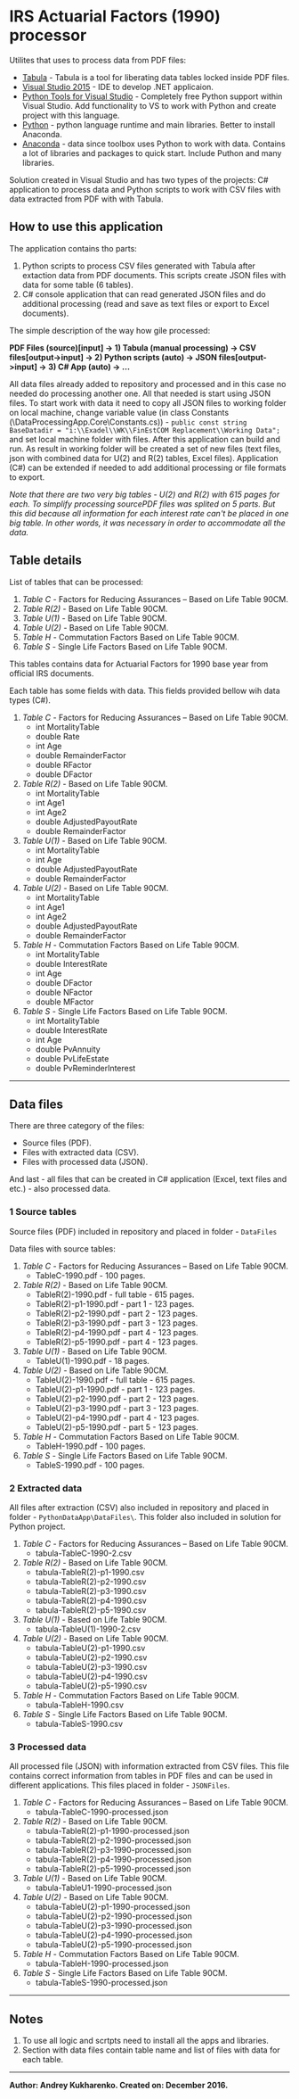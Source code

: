 # IRS Actuarial Factors (1990) processor

Utilites that uses to process data from PDF files:

* [Tabula](http://tabula.technology/) - Tabula is a tool for liberating data tables locked inside PDF files.
* [Visual Studio 2015](https://www.visualstudio.com/vs/) - IDE to develop .NET applicaion.
* [Python Tools for Visual Studio](https://www.visualstudio.com/vs/python/) - Completely free Python support within Visual Studio. Add functionality to VS to work with Python and create project with this language.
* [Python](https://www.python.org/) - python language runtime and main libraries. Better to install Anaconda.
* [Anaconda](https://www.continuum.io/downloads) - data since toolbox uses Python to work with data. Contains a lot of libraries and packages to quick start. Include Puthon and many libraries.

Solution created in Visual Studio and has two types of the projects: C# application to process data and Python scripts to work with CSV files with data extracted from PDF with with Tabula.

## How to use this application

The application contains tho parts:

1. Python scripts to process CSV files generated with Tabula after extaction data from PDF documents. This scripts create JSON files with data for some table (6 tables).
2. C# console application that can read generated JSON files and do additional processing (read and save as text files or export to Excel documents).

The simple description of the way how gile processed:

**PDF Files (source)[input] -> 1) Tabula (manual processing) -> CSV files[output->input] -> 2) Python scripts (auto) -> JSON files[output->input] -> 3) C# App (auto) -> ...**

All data files already added to repository and processed and in this case no needed do processing another one. All that needed is start using JSON files.
To start work with data it need to copy all JSON files to working folder on local machine, change variable value (in class Constants (\DataProcessingApp.Core\Constants.cs)) - ```public const string BaseDatadir = "i:\\Exadel\\WK\\FinEstCOM Replacement\\Working Data";``` and set local machine folder with files. After this application can build and run. As result in working folder will be created a set of new files (text files, json with combined data for U(2) and R(2) tables, Excel files).
Application (C#) can be extended if needed to add additional processing or file formats to export.

*Note that there are two very big tables - U(2) and R(2) with 615 pages for each. To simplify processing sourcePDF files was splited on 5 parts. But this did because all information for each interest rate can't be placed in one big table.
In other words, it was necessary in order to accommodate all the data.*

## Table details

List of tables that can be processed:

1. *Table C* - Factors for Reducing Assurances – Based on Life Table 90CM.
2. *Table R(2)* - Based on Life Table 90CM.
3. *Table U(1)* - Based on Life Table 90CM.
4. *Table U(2)* - Based on Life Table 90CM.
5. *Table H* - Commutation Factors Based on Life Table 90CM.
6. *Table S* - Single Life Factors Based on Life Table 90CM.

This tables contains data for Actuarial Factors for 1990 base year from official IRS documents.

Each table has some fields with data. This fields provided bellow wih data types (C#).

1. *Table C* - Factors for Reducing Assurances – Based on Life Table 90CM.
    * int MortalityTable
    * double Rate
    * int Age
    * double RemainderFactor
    * double RFactor
    * double DFactor
2. *Table R(2)* - Based on Life Table 90CM.
    * int MortalityTable
    * int Age1
    * int Age2
    * double AdjustedPayoutRate
    * double RemainderFactor
3. *Table U(1)* - Based on Life Table 90CM.
    * int MortalityTable
    * int Age
    * double AdjustedPayoutRate
    * double RemainderFactor
4. *Table U(2)* - Based on Life Table 90CM.
    * int MortalityTable
    * int Age1
    * int Age2
    * double AdjustedPayoutRate
    * double RemainderFactor
5. *Table H* - Commutation Factors Based on Life Table 90CM.
    * int MortalityTable
    * double InterestRate
    * int Age
    * double DFactor
    * double NFactor
    * double MFactor
6. *Table S* - Single Life Factors Based on Life Table 90CM.
    * int MortalityTable
    * double InterestRate
    * int Age
    * double PvAnnuity
    * double PvLifeEstate
    * double PvReminderInterest

---

## Data files

There are three category of the files:

* Source files (PDF).
* Files with extracted data (CSV).
* Files with processed data (JSON).

And last - all files that can be created in C# application (Excel, text files and etc.) - also processed data.

### 1 Source tables

Source files (PDF) included in repository and placed in folder - ```DataFiles```

Data files with source tables:

1. *Table C* - Factors for Reducing Assurances – Based on Life Table 90CM.
    * TableC-1990.pdf - 100 pages.
2. *Table R(2)* - Based on Life Table 90CM.
    * TableR(2)-1990.pdf - full table - 615 pages.
    * TableR(2)-p1-1990.pdf - part 1 - 123 pages.
    * TableR(2)-p2-1990.pdf - part 2 - 123 pages.
    * TableR(2)-p3-1990.pdf - part 3 - 123 pages.
    * TableR(2)-p4-1990.pdf - part 4 - 123 pages.
    * TableR(2)-p5-1990.pdf - part 4 - 123 pages.
3. *Table U(1)* - Based on Life Table 90CM.
    * TableU(1)-1990.pdf - 18 pages.
4. *Table U(2)* - Based on Life Table 90CM.
    * TableU(2)-1990.pdf - full table - 615 pages.
    * TableU(2)-p1-1990.pdf - part 1 - 123 pages.
    * TableU(2)-p2-1990.pdf - part 2 - 123 pages.
    * TableU(2)-p3-1990.pdf - part 3 - 123 pages.
    * TableU(2)-p4-1990.pdf - part 4 - 123 pages.
    * TableU(2)-p5-1990.pdf - part 5 - 123 pages.
5. *Table H* - Commutation Factors Based on Life Table 90CM.
    * TableH-1990.pdf - 100 pages.
6. *Table S* - Single Life Factors Based on Life Table 90CM.
    * TableS-1990.pdf - 100 pages.

### 2 Extracted data

All files after extraction (CSV) also included in repository and placed in folder - ```PythonDataApp\DataFiles\```. This folder also included in solution for Python project.

1. *Table C* - Factors for Reducing Assurances – Based on Life Table 90CM.
    * tabula-TableC-1990-2.csv
2. *Table R(2)* - Based on Life Table 90CM.
    * tabula-TableR(2)-p1-1990.csv
    * tabula-TableR(2)-p2-1990.csv
    * tabula-TableR(2)-p3-1990.csv
    * tabula-TableR(2)-p4-1990.csv
    * tabula-TableR(2)-p5-1990.csv
3. *Table U(1)* - Based on Life Table 90CM.
    * tabula-TableU(1)-1990-2.csv
4. *Table U(2)* - Based on Life Table 90CM.
    * tabula-TableU(2)-p1-1990.csv
    * tabula-TableU(2)-p2-1990.csv
    * tabula-TableU(2)-p3-1990.csv
    * tabula-TableU(2)-p4-1990.csv
    * tabula-TableU(2)-p5-1990.csv
5. *Table H* - Commutation Factors Based on Life Table 90CM.
    * tabula-TableH-1990.csv
6. *Table S* - Single Life Factors Based on Life Table 90CM.
    * tabula-TableS-1990.csv

### 3 Processed data

All processed file (JSON) with information extracted from CSV files. This file contains correct information from tables in PDF files and can be used in different applications.
This files placed in folder - ```JSONFiles```.

1. *Table C* - Factors for Reducing Assurances – Based on Life Table 90CM.
    * tabula-TableC-1990-processed.json
2. *Table R(2)* - Based on Life Table 90CM.
    * tabula-TableR(2)-p1-1990-processed.json
    * tabula-TableR(2)-p2-1990-processed.json
    * tabula-TableR(2)-p3-1990-processed.json
    * tabula-TableR(2)-p4-1990-processed.json
    * tabula-TableR(2)-p5-1990-processed.json
3. *Table U(1)* - Based on Life Table 90CM.
    * tabula-TableU1-1990-processed.json
4. *Table U(2)* - Based on Life Table 90CM.
    * tabula-TableU(2)-p1-1990-processed.json
    * tabula-TableU(2)-p2-1990-processed.json
    * tabula-TableU(2)-p3-1990-processed.json
    * tabula-TableU(2)-p4-1990-processed.json
    * tabula-TableU(2)-p5-1990-processed.json
5. *Table H* - Commutation Factors Based on Life Table 90CM.
    * tabula-TableH-1990-processed.json
6. *Table S* - Single Life Factors Based on Life Table 90CM.
    * tabula-TableS-1990-processed.json

---

## Notes

1. To use all logic and scrtpts need to install all the apps and libraries.
2. Section with data files contain table name and list of files with data for each table.

---

**Author: Andrey Kukharenko. 
Created on: December 2016.**